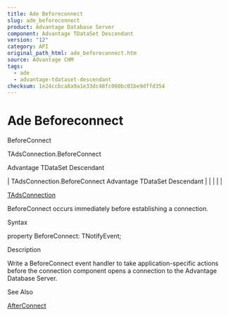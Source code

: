 ```yaml
---
title: Ade Beforeconnect
slug: ade_beforeconnect
product: Advantage Database Server
component: Advantage TDataSet Descendant
version: "12"
category: API
original_path_html: ade_beforeconnect.htm
source: Advantage CHM
tags:
  - ade
  - advantage-tdataset-descendant
checksum: 1e24ccbca8a9a1e33dc48fc060bc01be9dffd354
---
```


# Ade Beforeconnect

BeforeConnect

TAdsConnection.BeforeConnect

Advantage TDataSet Descendant

| TAdsConnection.BeforeConnect  Advantage TDataSet Descendant |  |  |  |  |

[TAdsConnection](ade_tadsconnection_7.md)

BeforeConnect occurs immediately before establishing a connection.

Syntax

property BeforeConnect: TNotifyEvent;

Description

Write a BeforeConnect event handler to take application-specific actions before the connection component opens a connection to the Advantage Database Server.

See Also

[AfterConnect](ade_afterconnect.md)
